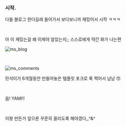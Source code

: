 ### 시작.

다들 블로그 한다길래 들어가서 보다보니까 재밌어서 시작 ㅋㅋㅋ

<br>

아 이 재밌는걸 왜 이제야 알았는지;; 스스로에게 약간 화가 나는편

![ms_blog](https://user-images.githubusercontent.com/97441976/195007112-c9d1ba23-c457-4412-a10f-31f0cbe8f2b9.jpeg)

<br>

![ms_comments](https://user-images.githubusercontent.com/97441976/195011625-7e8ab855-de65-42e5-9e86-d605ffb90928.jpg)

민석이가 6개월동안 만들어놓은 템플릿 포크로 푹 찍어서 냠냠 😙

<br>

음! YAMI!!

<br>

이왕 만든거 앞으론 꾸준히 올리도록 해야겠다,,^&^
